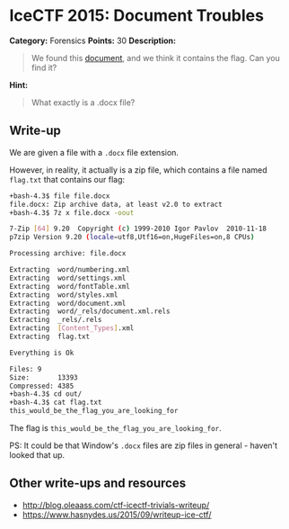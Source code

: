 # IceCTF 2015: Document Troubles

**Category:** Forensics
**Points:** 30
**Description:** 

> We found this [document](file.docx), and we think it contains the flag. Can you find it?

**Hint:**

> What exactly is a .docx file?

## Write-up

We are given a file with a `.docx` file extension.

However, in reality, it actually is a zip file, which contains a file named `flag.txt` that contains our flag:

```bash
+bash-4.3$ file file.docx 
file.docx: Zip archive data, at least v2.0 to extract
+bash-4.3$ 7z x file.docx -oout

7-Zip [64] 9.20  Copyright (c) 1999-2010 Igor Pavlov  2010-11-18
p7zip Version 9.20 (locale=utf8,Utf16=on,HugeFiles=on,8 CPUs)

Processing archive: file.docx

Extracting  word/numbering.xml
Extracting  word/settings.xml
Extracting  word/fontTable.xml
Extracting  word/styles.xml
Extracting  word/document.xml
Extracting  word/_rels/document.xml.rels
Extracting  _rels/.rels
Extracting  [Content_Types].xml
Extracting  flag.txt

Everything is Ok

Files: 9
Size:       13393
Compressed: 4385
+bash-4.3$ cd out/
+bash-4.3$ cat flag.txt 
this_would_be_the_flag_you_are_looking_for
```

The flag is `this_would_be_the_flag_you_are_looking_for`.

PS: It could be that Window's `.docx` files are zip files in general - haven't looked that up.

## Other write-ups and resources

* <http://blog.oleaass.com/ctf-icectf-trivials-writeup/>
* <https://www.hasnydes.us/2015/09/writeup-ice-ctf/>
